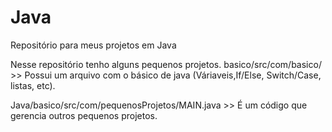# Java
Repositório para meus projetos em Java

Nesse repositório tenho alguns pequenos projetos.
basico/src/com/basico/ >> Possui um arquivo com o básico de java (Váriaveis,If/Else, Switch/Case, listas, etc). 

Java/basico/src/com/pequenosProjetos/MAIN.java >> É um código que gerencia outros pequenos projetos.
